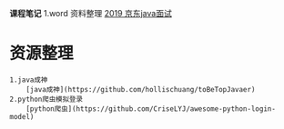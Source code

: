 **课程笔记**
	1.word
		资料整理
		[2019 京东java面试](/2019/03/2019-03-16.md)
		

# **资源整理**


	1.java成神
		[java成神](https://github.com/hollischuang/toBeTopJavaer)
	2.python爬虫模拟登录
		[python爬虫](https://github.com/CriseLYJ/awesome-python-login-model)
	
